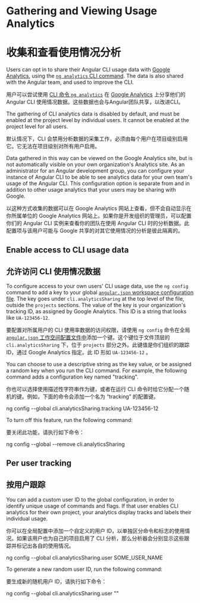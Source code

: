 # Gathering and Viewing Usage Analytics

# 收集和查看使用情况分析


Users can opt in to share their Angular CLI usage data with [Google Analytics](https://support.google.com/analytics/answer/1008015?hl=en), using the [`ng analytics` CLI command](analytics).
The data is also shared with the Angular team, and used to improve the CLI.

用户可以尝试使用 [CLI 命令 `ng analytics`](analytics) 在 [Google Analytics](https://support.google.com/analytics/answer/1008015?hl=en) 上分享他们的 Angular CLI 使用情况数据。这些数据也会与Angular团队共享，以改进CLI。


The gathering of CLI analytics data is disabled by default, and must be enabled at the project level by individual users.
It cannot be enabled at the project level for all users.

默认情况下，CLI 会禁用分析数据的采集工作，必须由每个用户在项目级别启用它。它无法在项目级别对所有用户启用。


Data gathered in this way can be viewed on the Google Analytics site, but is not automatically visible on your own organization's Analytics site.
As an administrator for an Angular development group, you can configure your instance of Angular CLI to be able to see analytics data for your own team's usage of the Angular CLI.
This configuration option is separate from and in addition to other usage analytics that your users may be sharing with Google.

以这种方式收集的数据可以在 Google Analytics 网站上查看，但不会自动显示在你所属单位的 Google Analytics 网站上。如果你是开发组织的管理员，可以配置你们的 Angular CLI 实例来查看你的团队在使用 Angular CLI 时的分析数据。此配置项与该用户可能与 Google 共享的对其它使用情况的分析是彼此隔离的。


## Enable access to CLI usage data

## 允许访问 CLI 使用情况数据


To configure access to your own users' CLI usage data, use the `ng config` command to add a key to your global [`angular.json` workspace configuration file](guide/workspace-config).
The key goes under `cli.analyticsSharing` at the top level of the file, outside the `projects` sections.
The value of the key is your organization's tracking ID, as assigned by Google Analytics.
This ID is a string that looks like `UA-123456-12`.

要配置对所属用户的 CLI 使用率数据的访问权限，请使用 `ng config` 命令在全局 [`angular.json` 工作空间配置文件中](guide/workspace-config)添加一个键。这个键位于文件顶层的 `cli.analyticsSharing` 下，位于 `projects` 部分之外。此键值是你们组织的跟踪 ID，通过 Google Analytics 指定。此 ID 形如 `UA-123456-12` 。


You can choose to use a descriptive string as the key value, or be assigned a random key when you run the CLI command.
For example, the following command adds a configuration key named "tracking".

你也可以选择使用描述性字符串作为键，或者在运行 CLI 命令时给它分配一个随机的键。例如，下面的命令会添加一个名为 “tracking” 的配置键。


<code-example language="sh" class="code-shell">
ng config --global cli.analyticsSharing.tracking UA-123456-12
</code-example>

To turn off this feature, run the following command:

要关闭此功能，请执行如下命令：


<code-example language="sh" class="code-shell">
ng config --global --remove cli.analyticsSharing
</code-example>

## Per user tracking

## 按用户跟踪


You can add a custom user ID to the global configuration, in order to identify unique usage of commands and flags.
If that user enables CLI analytics for their own project, your analytics display tracks and labels their individual usage.

你可以在全局配置中添加一个自定义的用户 ID，以单独区分命令和标志的使用情况。如果该用户也为自己的项目启用了 CLI 分析，那么分析器会分别显示这些跟踪并标记出各自的使用情况。


<code-example language="sh" class="code-shell">
ng config --global cli.analyticsSharing.user SOME_USER_NAME
</code-example>

To generate a new random user ID, run the following command:

要生成新的随机用户 ID，请执行如下命令：


<code-example language="sh" class="code-shell">
ng config --global cli.analyticsSharing.user ""
</code-example>
